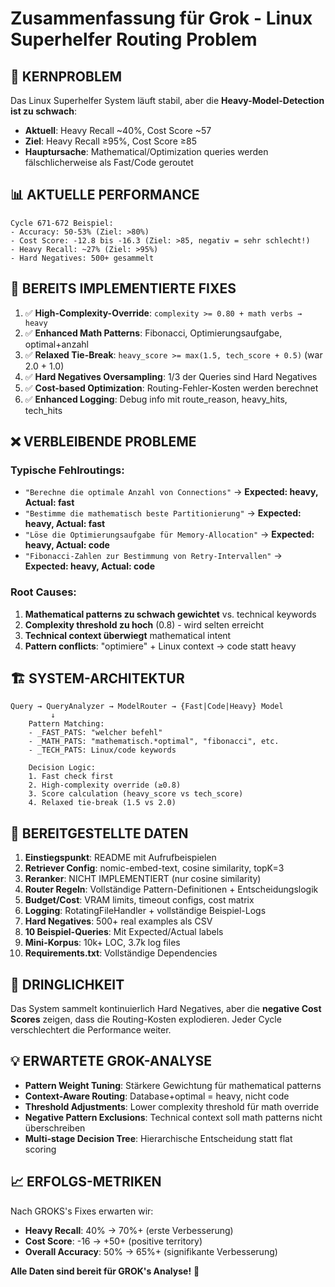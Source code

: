 # Zusammenfassung für Grok - Linux Superhelfer Routing Problem

## 🎯 **KERNPROBLEM**
Das Linux Superhelfer System läuft stabil, aber die **Heavy-Model-Detection ist zu schwach**:
- **Aktuell**: Heavy Recall ~40%, Cost Score ~57
- **Ziel**: Heavy Recall ≥95%, Cost Score ≥85
- **Hauptursache**: Mathematical/Optimization queries werden fälschlicherweise als Fast/Code geroutet

## 📊 **AKTUELLE PERFORMANCE**
```
Cycle 671-672 Beispiel:
- Accuracy: 50-53% (Ziel: >80%)
- Cost Score: -12.8 bis -16.3 (Ziel: >85, negativ = sehr schlecht!)
- Heavy Recall: ~27% (Ziel: >95%)
- Hard Negatives: 500+ gesammelt
```

## 🔧 **BEREITS IMPLEMENTIERTE FIXES**
1. ✅ **High-Complexity-Override**: `complexity >= 0.80 + math verbs → heavy`
2. ✅ **Enhanced Math Patterns**: Fibonacci, Optimierungsaufgabe, optimal+anzahl
3. ✅ **Relaxed Tie-Break**: `heavy_score >= max(1.5, tech_score + 0.5)` (war 2.0 + 1.0)
4. ✅ **Hard Negatives Oversampling**: 1/3 der Queries sind Hard Negatives
5. ✅ **Cost-based Optimization**: Routing-Fehler-Kosten werden berechnet
6. ✅ **Enhanced Logging**: Debug info mit route_reason, heavy_hits, tech_hits

## ❌ **VERBLEIBENDE PROBLEME**
### Typische Fehlroutings:
- `"Berechne die optimale Anzahl von Connections"` → **Expected: heavy, Actual: fast**
- `"Bestimme die mathematisch beste Partitionierung"` → **Expected: heavy, Actual: fast**  
- `"Löse die Optimierungsaufgabe für Memory-Allocation"` → **Expected: heavy, Actual: code**
- `"Fibonacci-Zahlen zur Bestimmung von Retry-Intervallen"` → **Expected: heavy, Actual: code**

### Root Causes:
1. **Mathematical patterns zu schwach gewichtet** vs. technical keywords
2. **Complexity threshold zu hoch** (0.8) - wird selten erreicht
3. **Technical context überwiegt** mathematical intent
4. **Pattern conflicts**: "optimiere" + Linux context → code statt heavy

## 🏗️ **SYSTEM-ARCHITEKTUR**
```
Query → QueryAnalyzer → ModelRouter → {Fast|Code|Heavy} Model
         ↓
    Pattern Matching:
    - _FAST_PATS: "welcher befehl"
    - _MATH_PATS: "mathematisch.*optimal", "fibonacci", etc.
    - _TECH_PATS: Linux/code keywords
    
    Decision Logic:
    1. Fast check first
    2. High-complexity override (≥0.8)
    3. Score calculation (heavy_score vs tech_score)
    4. Relaxed tie-break (1.5 vs 2.0)
```

## 📁 **BEREITGESTELLTE DATEN**
1. **Einstiegspunkt**: README mit Aufrufbeispielen
2. **Retriever Config**: nomic-embed-text, cosine similarity, topK=3
3. **Reranker**: NICHT IMPLEMENTIERT (nur cosine similarity)
4. **Router Regeln**: Vollständige Pattern-Definitionen + Entscheidungslogik
5. **Budget/Cost**: VRAM limits, timeout configs, cost matrix
6. **Logging**: RotatingFileHandler + vollständige Beispiel-Logs
7. **Hard Negatives**: 500+ real examples als CSV
8. **10 Beispiel-Queries**: Mit Expected/Actual labels
9. **Mini-Korpus**: 10k+ LOC, 3.7k log files
10. **Requirements.txt**: Vollständige Dependencies

## 🚨 **DRINGLICHKEIT**
Das System sammelt kontinuierlich Hard Negatives, aber die **negative Cost Scores** zeigen, dass die Routing-Kosten explodieren. Jeder Cycle verschlechtert die Performance weiter.

## 💡 **ERWARTETE GROK-ANALYSE**
- **Pattern Weight Tuning**: Stärkere Gewichtung für mathematical patterns
- **Context-Aware Routing**: Database+optimal = heavy, nicht code
- **Threshold Adjustments**: Lower complexity threshold für math override
- **Negative Pattern Exclusions**: Technical context soll math patterns nicht überschreiben
- **Multi-stage Decision Tree**: Hierarchische Entscheidung statt flat scoring

## 📈 **ERFOLGS-METRIKEN**
Nach GROKS's Fixes erwarten wir:
- **Heavy Recall**: 40% → 70%+ (erste Verbesserung)
- **Cost Score**: -16 → +50+ (positive territory)
- **Overall Accuracy**: 50% → 65%+ (signifikante Verbesserung)

**Alle Daten sind bereit für GROK's Analyse!** 🎯

